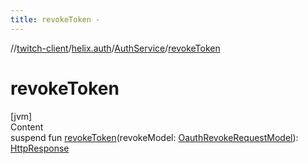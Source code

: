 ```yaml
---
title: revokeToken -
---
```

//[twitch-client](../../index.md)/[helix.auth](../index.md)/[AuthService](index.md)/[revokeToken](revoke-token.md)



# revokeToken  
[jvm]  
Content  
suspend fun [revokeToken](revoke-token.md)(revokeModel: [OauthRevokeRequestModel](../../helix.auth.model.request/-oauth-revoke-request-model/index.md)): [HttpResponse]()  



